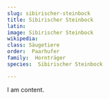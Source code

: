 ```yaml
---
slug: sibirischer-steinbock
title: Sibirischer Steinbock
latin:
image: Sibirischer Steinbock
wikipedia: 
class: Säugetiere
order:  Paarhufer
family:  Hornträger
species:  Sibirischer Steinbock

---
```


I am content.
